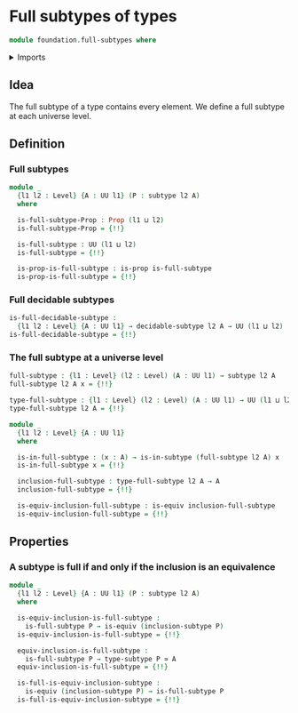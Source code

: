# Full subtypes of types

```agda
module foundation.full-subtypes where
```

<details><summary>Imports</summary>

```agda
open import foundation.decidable-subtypes
open import foundation.dependent-pair-types
open import foundation.type-arithmetic-dependent-pair-types
open import foundation.unit-type
open import foundation.universe-levels

open import foundation-core.equivalences
open import foundation-core.propositions
open import foundation-core.subtypes
open import foundation-core.transport-along-identifications
```

</details>

## Idea

The full subtype of a type contains every element. We define a full subtype at
each universe level.

## Definition

### Full subtypes

```agda
module _
  {l1 l2 : Level} {A : UU l1} (P : subtype l2 A)
  where

  is-full-subtype-Prop : Prop (l1 ⊔ l2)
  is-full-subtype-Prop = {!!}

  is-full-subtype : UU (l1 ⊔ l2)
  is-full-subtype = {!!}

  is-prop-is-full-subtype : is-prop is-full-subtype
  is-prop-is-full-subtype = {!!}
```

### Full decidable subtypes

```agda
is-full-decidable-subtype :
  {l1 l2 : Level} {A : UU l1} → decidable-subtype l2 A → UU (l1 ⊔ l2)
is-full-decidable-subtype = {!!}
```

### The full subtype at a universe level

```agda
full-subtype : {l1 : Level} (l2 : Level) (A : UU l1) → subtype l2 A
full-subtype l2 A x = {!!}

type-full-subtype : {l1 : Level} (l2 : Level) (A : UU l1) → UU (l1 ⊔ l2)
type-full-subtype l2 A = {!!}

module _
  {l1 l2 : Level} {A : UU l1}
  where

  is-in-full-subtype : (x : A) → is-in-subtype (full-subtype l2 A) x
  is-in-full-subtype x = {!!}

  inclusion-full-subtype : type-full-subtype l2 A → A
  inclusion-full-subtype = {!!}

  is-equiv-inclusion-full-subtype : is-equiv inclusion-full-subtype
  is-equiv-inclusion-full-subtype = {!!}
```

## Properties

### A subtype is full if and only if the inclusion is an equivalence

```agda
module _
  {l1 l2 : Level} {A : UU l1} (P : subtype l2 A)
  where

  is-equiv-inclusion-is-full-subtype :
    is-full-subtype P → is-equiv (inclusion-subtype P)
  is-equiv-inclusion-is-full-subtype = {!!}

  equiv-inclusion-is-full-subtype :
    is-full-subtype P → type-subtype P ≃ A
  equiv-inclusion-is-full-subtype = {!!}

  is-full-is-equiv-inclusion-subtype :
    is-equiv (inclusion-subtype P) → is-full-subtype P
  is-full-is-equiv-inclusion-subtype = {!!}
```
